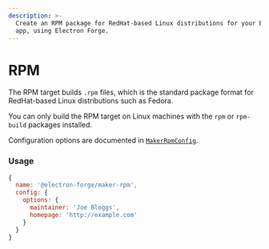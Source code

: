 ```yaml
---
description: >-
  Create an RPM package for RedHat-based Linux distributions for your Electron
  app, using Electron Forge.
---
```


# RPM

The RPM target builds `.rpm` files, which is the standard package format for RedHat-based Linux distributions such as Fedora.

You can only build the RPM target on Linux machines with the `rpm` or `rpm-build` packages installed.

Configuration options are documented in [`MakerRpmConfig`](https://js.electronforge.io/maker/rpm/interfaces/makerrpmconfig.html).

### Usage

```javascript
{
  name: '@electron-forge/maker-rpm',
  config: {
    options: {
      maintainer: 'Joe Bloggs',
      homepage: 'http://example.com'
    }
  }
}
```

